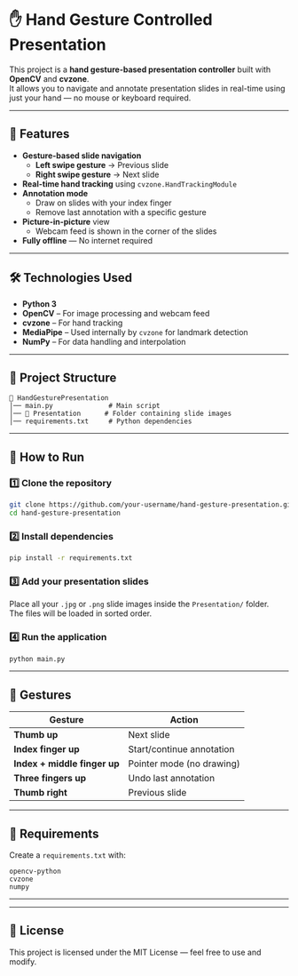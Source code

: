 # ✋ Hand Gesture Controlled Presentation

This project is a **hand gesture-based presentation controller** built with **OpenCV** and **cvzone**.  
It allows you to navigate and annotate presentation slides in real-time using just your hand — no mouse or keyboard required.

---

## 📌 Features

- **Gesture-based slide navigation**  
  - **Left swipe gesture** → Previous slide  
  - **Right swipe gesture** → Next slide  
- **Real-time hand tracking** using `cvzone.HandTrackingModule`
- **Annotation mode**  
  - Draw on slides with your index finger  
  - Remove last annotation with a specific gesture  
- **Picture-in-picture** view  
  - Webcam feed is shown in the corner of the slides
- **Fully offline** — No internet required

---

## 🛠️ Technologies Used

- **Python 3**
- **OpenCV** – For image processing and webcam feed
- **cvzone** – For hand tracking
- **MediaPipe** – Used internally by `cvzone` for landmark detection
- **NumPy** – For data handling and interpolation

---

## 📂 Project Structure

```
📁 HandGesturePresentation
│── main.py              # Main script
│── 📁 Presentation      # Folder containing slide images
│── requirements.txt     # Python dependencies
```

---

## 🚀 How to Run

### 1️⃣ Clone the repository
```bash
git clone https://github.com/your-username/hand-gesture-presentation.git
cd hand-gesture-presentation
```

### 2️⃣ Install dependencies
```bash
pip install -r requirements.txt
```

### 3️⃣ Add your presentation slides  
Place all your `.jpg` or `.png` slide images inside the `Presentation/` folder.  
The files will be loaded in sorted order.

### 4️⃣ Run the application
```bash
python main.py
```

---

## 🎯 Gestures

| Gesture | Action |
|---------|--------|
| **Thumb up** | Next slide |
| **Index finger up** | Start/continue annotation |
| **Index + middle finger up** | Pointer mode (no drawing) |
| **Three fingers up** | Undo last annotation |
| **Thumb right** | Previous slide |

---

## 📌 Requirements

Create a `requirements.txt` with:
```
opencv-python
cvzone
numpy
```

---



---

## 📜 License

This project is licensed under the MIT License — feel free to use and modify.
